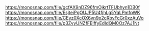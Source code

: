 

https://monosnap.com/file/gcfAX9nDZ96fmOjkrtTFUbhyn1DB0f
https://monosnap.com/file/EsjteiPgOUJP5U4fjhLg5YqLPmfpWK
https://monosnap.com/file/CEyz0XcOX6vn9o2cRbvFcGr0xzAuVo
https://monosnap.com/file/p3ZvyUNZfFElffyEdIdQM0Oz7AJ1Nt